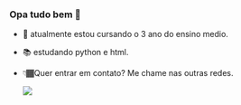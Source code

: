 ### Opa tudo bem 👋

- 🔭 atualmente estou cursando o 3 ano do ensino medio.
- 📚 estudando python e html.
- 👇🏾Quer entrar em contato? Me chame nas outras redes.

 
  <a href="https://www.instagram.com/italovenerando" alt="Instagram">
    <img src="https://img.shields.io/badge/-Instagram-purple?style=for-the-badge&logo=Instagram&logoColor=FFFFFF&link=https://www.instagram.com/italovenerando"
  </a>

    
